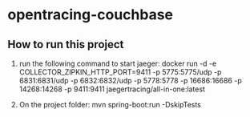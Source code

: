 # opentracing-couchbase

## How to run this project

1) run the following command to start jaeger:
docker run -d -e   COLLECTOR_ZIPKIN_HTTP_PORT=9411   -p 5775:5775/udp   -p 6831:6831/udp   -p 6832:6832/udp   -p 5778:5778   -p 16686:16686   -p 14268:14268   -p 9411:9411   jaegertracing/all-in-one:latest

2) On the project folder:
mvn spring-boot:run -DskipTests
